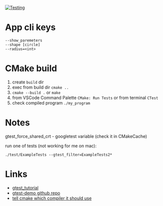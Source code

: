 [![Testing](https://github.com/kuznetsov-m/learn_gtest/actions/workflows/test.yml/badge.svg?branch=master)](https://github.com/kuznetsov-m/learn_gtest/actions/workflows/test.yml)

# App cli keys
```
--show_paremeters
--shape [circle]
--radius=<int>
```

# CMake build
1. create `build` dir
2. exec from build dir `cmake ..`
3. `cmake --build .` or `make`
4. from VSCode Command Palette `CMake: Run Tests` or from terminal `CTest`
5. check compiled program `./my_program`

# Notes
gtest_force_shared_crt - googletest variable (check it in CMakeCache)

run one of tests (not working for me on mac):

`./test/ExampleTests --gtest_filter=ExampleTests2*`

# Links
- [gtest_tutorial](https://youtu.be/Lp1ifh9TuFI)
- [gtest-demo github repo](https://github.com/bast/gtest-demo)
- [tell cmake which compiler it should use](https://stackoverflow.com/a/63606463/10504918)
